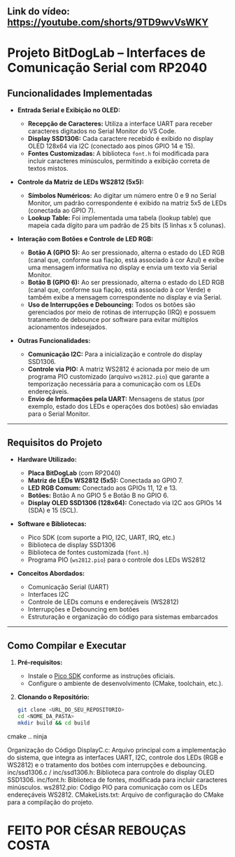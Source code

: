 ## Link do vídeo: https://youtube.com/shorts/9TD9wvVsWKY

# Projeto BitDogLab – Interfaces de Comunicação Serial com RP2040


## Funcionalidades Implementadas

- **Entrada Serial e Exibição no OLED:**
  - **Recepção de Caracteres:** Utiliza a interface UART para receber caracteres digitados no Serial Monitor do VS Code.
  - **Display SSD1306:** Cada caractere recebido é exibido no display OLED 128x64 via I2C (conectado aos pinos GPIO 14 e 15).
  - **Fontes Customizadas:** A biblioteca `font.h` foi modificada para incluir caracteres minúsculos, permitindo a exibição correta de textos mistos.

- **Controle da Matriz de LEDs WS2812 (5x5):**
  - **Símbolos Numéricos:** Ao digitar um número entre 0 e 9 no Serial Monitor, um padrão correspondente é exibido na matriz 5x5 de LEDs (conectada ao GPIO 7).  
  - **Lookup Table:** Foi implementada uma tabela (lookup table) que mapeia cada dígito para um padrão de 25 bits (5 linhas x 5 colunas).

- **Interação com Botões e Controle de LED RGB:**
  - **Botão A (GPIO 5):** Ao ser pressionado, alterna o estado do LED RGB (canal que, conforme sua fiação, está associado à cor Azul) e exibe uma mensagem informativa no display e envia um texto via Serial Monitor.
  - **Botão B (GPIO 6):** Ao ser pressionado, alterna o estado do LED RGB (canal que, conforme sua fiação, está associado à cor Verde) e também exibe a mensagem correspondente no display e via Serial.
  - **Uso de Interrupções e Debouncing:** Todos os botões são gerenciados por meio de rotinas de interrupção (IRQ) e possuem tratamento de debounce por software para evitar múltiplos acionamentos indesejados.

- **Outras Funcionalidades:**
  - **Comunicação I2C:** Para a inicialização e controle do display SSD1306.
  - **Controle via PIO:** A matriz WS2812 é acionada por meio de um programa PIO customizado (arquivo `ws2812.pio`) que garante a temporização necessária para a comunicação com os LEDs endereçáveis.
  - **Envio de Informações pela UART:** Mensagens de status (por exemplo, estado dos LEDs e operações dos botões) são enviadas para o Serial Monitor.

---

## Requisitos do Projeto

- **Hardware Utilizado:**
  - **Placa BitDogLab** (com RP2040)
  - **Matriz de LEDs WS2812 (5x5):** Conectada ao GPIO 7.
  - **LED RGB Comum:** Conectado aos GPIOs 11, 12 e 13.
  - **Botões:** Botão A no GPIO 5 e Botão B no GPIO 6.
  - **Display OLED SSD1306 (128x64):** Conectado via I2C aos GPIOs 14 (SDA) e 15 (SCL).

- **Software e Bibliotecas:**
  - Pico SDK (com suporte a PIO, I2C, UART, IRQ, etc.)
  - Biblioteca de display SSD1306
  - Biblioteca de fontes customizada (`font.h`)
  - Programa PIO (`ws2812.pio`) para o controle dos LEDs WS2812

- **Conceitos Abordados:**
  - Comunicação Serial (UART)
  - Interfaces I2C
  - Controle de LEDs comuns e endereçáveis (WS2812)
  - Interrupções e Debouncing em botões
  - Estruturação e organização do código para sistemas embarcados

---

## Como Compilar e Executar

1. **Pré-requisitos:**
   - Instale o [Pico SDK](https://github.com/raspberrypi/pico-sdk) conforme as instruções oficiais.
   - Configure o ambiente de desenvolvimento (CMake, toolchain, etc.).

2. **Clonando o Repositório:**
   ```bash
   git clone <URL_DO_SEU_REPOSITORIO>
   cd <NOME_DA_PASTA>
   mkdir build && cd build
cmake ..
ninja

Organização do Código
DisplayC.c: Arquivo principal com a implementação do sistema, que integra as interfaces UART, I2C, controle dos LEDs (RGB e WS2812) e o tratamento dos botões com interrupções e debouncing.
inc/ssd1306.c / inc/ssd1306.h: Biblioteca para controle do display OLED SSD1306.
inc/font.h: Biblioteca de fontes, modificada para incluir caracteres minúsculos.
ws2812.pio: Código PIO para comunicação com os LEDs endereçáveis WS2812.
CMakeLists.txt: Arquivo de configuração do CMake para a compilação do projeto.

# FEITO POR CÉSAR REBOUÇAS COSTA
